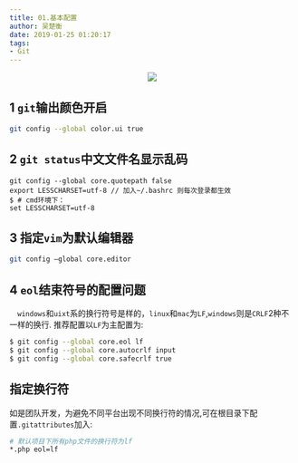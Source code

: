 ```yaml
---
title: 01.基本配置
author: 吴楚衡
date: 2019-01-25 01:20:17
tags:
- Git
---
```


<div align="center">

![](https://qiniu.wuchuheng.com/images/git-%E5%9F%BA%E6%9C%AC%E9%85%8D%E7%BD%AE1.png)

</div>

## 1 `git`输出颜色开启
``` bash
git config --global color.ui true
```

## 2 `git status`中文文件名显示乱码

```
git config --global core.quotepath false
export LESSCHARSET=utf-8 // 加入~/.bashrc 则每次登录都生效
$ # cmd环境下：
set LESSCHARSET=utf-8
```
## 3 指定`vim`为默认编辑器

``` bash 
git config –global core.editor
```

## 4 `eol`结束符号的配置问题
&emsp;`windows`和`uixt`系的换行符号是样的，`linux`和`mac`为`LF`,`windows`则是`CRLF`2种不一样的换行.
推荐配置以`LF`为主配置为:
``` bash 
$ git config --global core.eol lf
$ git config --global core.autocrlf input
$ git config --global core.safecrlf true
```

## 指定换行符
如是团队开发，为避免不同平台出现不同换行符的情况,可在根目录下配置`.gitattributes`加入:
``` bash 
# 默认项目下所有php文件的换行符为lf
*.php eol=lf
```

